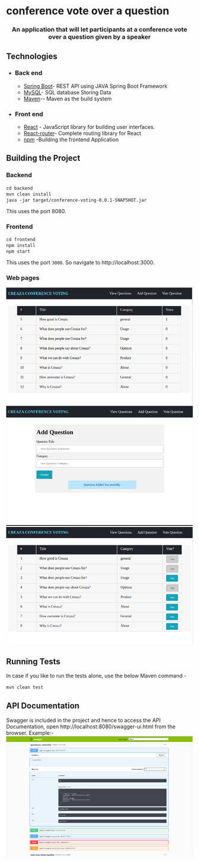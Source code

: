 # conference vote over a question 

<h3 align="center">An application that will let participants at a conference vote over a question given by a speaker</h3>

## Technologies

- ### Back end

  - [Spring Boot](https://spring.io/projects/spring-boot/)- REST API using JAVA Spring Boot Framework
  - [MySQL](http://mysql.com/)- SQL database Storing Data
  - [Maven](http://maven.apache.org/)-- Maven as the build system


- ### Front end

  - [React](https://reactjs.org/) - JavaScript library for building user interfaces.
  - [React-router](https://github.com/ReactTraining/react-router)- Complete routing library for React
  - [npm](https://www.npmjs.com/) -Building the frontend Application 
 

 ## Building the Project

 ### Backend

 ```
 cd backend
 mvn clean install
 java -jar target/conference-voting-0.0.1-SNAPSHOT.jar
 ```

 This uses the port 8080.

 ### Frontend

```
cd frontend
npm install
npm start
```
This uses the port `3000`. So navigate to http://localhost:3000.

### Web pages
<img src="results/listQuestion.png" alt="List Questions">
<img src="results/AddQuestion.png" alt="Add Question">
<img src="results/VoteQuestion.png" alt="Vote Question">

## Running Tests

In case if you like to run the tests alone, use the below Maven command -

```bash
mvn clean test
```

## API Documentation

Swagger is included in the project and hence to access the API Documentation, open http://localhost:8080/swagger-ui.html from the browser.
Example:-
<img src="results/APIDoc.png" alt="API DOc">